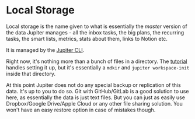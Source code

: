 # Local Storage

Local storage is the name given to what is essentially the _master_ version of the data Jupiter manages - all the
inbox tasks, the big plans, the recurring tasks, the smart lists, metrics, stats about them, links to Notion etc.

It is managed by the [Jupiter CLI](jupiter-cli.md).

Right now, it's nothing more than a bunch of files in a directory. The [tutorial](../tutorial.md) handles setting it up,
but it's essentially a `mdkir` and `jupiter workspace-init` inside that directory.

At this point Jupiter does not do any special backup or replication of this data. It's up to you to do so. Git with
GitHub/GitLab is a good solution to use here, as essentially the data is just text files. But you can just as
easily use Dropbox/Google Drive/Apple Cloud or any other file sharing solution. You won't have an easy restore
option in case of mistakes though.
